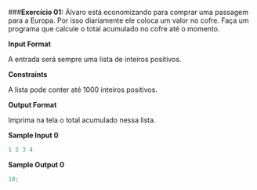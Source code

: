 ###**Exercício 01:**
Álvaro está economizando para comprar uma passagem para a Europa. Por isso diariamente ele coloca um valor no cofre. Faça um programa que calcule o total acumulado no cofre até o momento.

**Input Format**

A entrada será sempre uma lista de inteiros positivos.

**Constraints**

A lista pode conter até 1000 inteiros positivos.

**Output Format**

Imprima na tela o total acumulado nessa lista.

**Sample Input 0**

```javascript
1 2 3 4
```

**Sample Output 0**

```javascript
10;
```
